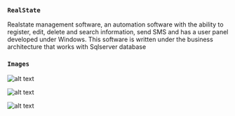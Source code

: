 ### `RealState`
Realstate management software, an automation software with the ability to register, edit, delete and search information, send SMS and has a user panel developed under Windows.
This software is written under the business architecture that works with Sqlserver database

### `Images`

![alt text](https://github.com/AmirHosein-Zare/Dashboard/blob/master/login.jpg?raw=true)

![alt text](https://github.com/AmirHosein-Zare/Dashboard/blob/master/main.jpg?raw=true)

![alt text](https://github.com/AmirHosein-Zare/Dashboard/blob/master/save.jpg?raw=true)
